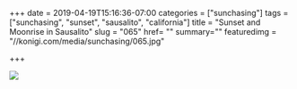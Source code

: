 +++
date = 2019-04-19T15:16:36-07:00
categories = ["sunchasing"]
tags = ["sunchasing", "sunset", "sausalito", "california"]
title = "Sunset and Moonrise in Sausalito"
slug = "065"
href= ""
summary=""
featuredimg = "//konigi.com/media/sunchasing/065.jpg"

+++

<img src="//konigi.com/media/sunchasing/065.jpg" />